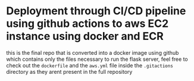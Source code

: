 # Deployment through CI/CD pipeline using github actions to aws EC2 instance using docker and ECR

this is the final repo that is converted into a docker image using github which contains only the files necessary to run the flask server, feel free to check out the `dockerfile` and the `aws.yml` file inside the `.gitactions` directory as they arent present in the full repository

